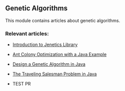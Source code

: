 ## Genetic Algorithms

This module contains articles about genetic algorithms. 

### Relevant articles:

- [Introduction to Jenetics Library](https://www.baeldung.com/jenetics)
- [Ant Colony Optimization with a Java Example](https://www.baeldung.com/java-ant-colony-optimization)
- [Design a Genetic Algorithm in Java](https://www.baeldung.com/java-genetic-algorithm)
- [The Traveling Salesman Problem in Java](https://www.baeldung.com/java-simulated-annealing-for-traveling-salesman)

- TEST PR
